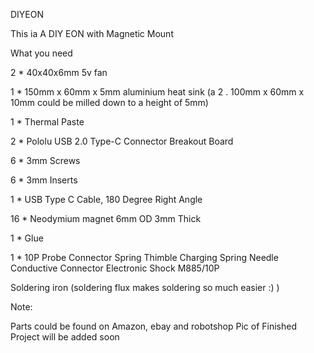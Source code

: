 DIYEON

This ia A DIY EON with Magnetic Mount

What you need

2  *   40x40x6mm 5v fan

1  *    150mm x 60mm x 5mm aluminium heat sink (a 2 . 100mm x 60mm x 10mm could be milled down to a height of 5mm)

1  *   Thermal Paste

2  *   Pololu USB 2.0 Type-C Connector Breakout Board

6  *   3mm Screws

6  *   3mm Inserts

1  *   USB Type C Cable, 180 Degree Right Angle

16 *  Neodymium magnet 6mm OD 3mm Thick

1  *  Glue

1  * 10P Probe Connector Spring Thimble Charging Spring Needle Conductive Connector Electronic Shock M885/10P

Soldering iron (soldering flux makes soldering so much easier :) )

Note:

Parts could be found on Amazon, ebay and robotshop
Pic of Finished Project will be added soon
